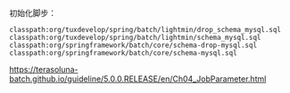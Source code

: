 初始化脚步：
```
classpath:org/tuxdevelop/spring/batch/lightmin/drop_schema_mysql.sql
classpath:org/tuxdevelop/spring/batch/lightmin/schema_mysql.sql
classpath:org/springframework/batch/core/schema-drop-mysql.sql
classpath:org/springframework/batch/core/schema-mysql.sql
```


https://terasoluna-batch.github.io/guideline/5.0.0.RELEASE/en/Ch04_JobParameter.html
